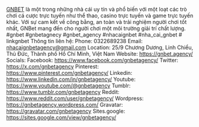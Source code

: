 <a href="https://gnbet.agency/">GNBET</a> là một trong những nhà cái uy tín và phổ biến với một loạt các trò chơi cá cược trực tuyến như thể thao, casino trực tuyến và game trực tuyến khác. Với sự cam kết về công bằng, an toàn và trải nghiệm người chơi tốt nhất, GNBet mang đến cho người chơi một môi trường giải trí chất lượng.
#gnbet #gnbetagnecy #gnbet_agency #nhacaignbet #nha_cai_gnbet # linkgnbet
Thông tin liên hệ:
Phone: 0322689238
Email: nhacaignbetagency@gmail.com
Location: 25/9 Chương Dương, Linh Chiểu, Thủ Đức, Thành phố Hồ Chí Minh, Việt Nam
Website: <a href="https://gnbet.agency/">https://gnbet.agency/</a>
Socials:
Facebook: <a href="https://www.facebook.com/gnbetagency/">https://www.facebook.com/gnbetagency/</a>
Twitter: <a href="https://x.com/gnbetagency">https://x.com/gnbetagency</a>
Pinterest: <a href="https://www.pinterest.com/gnbetagency/">https://www.pinterest.com/gnbetagency/</a>
Linkedin: <a href="https://www.linkedin.com/in/gnbetagency/">https://www.linkedin.com/in/gnbetagency/</a>
Youtube: <a href="https://www.youtube.com/@gnbetagency">https://www.youtube.com/@gnbetagency</a>
Tumblr: <a href="https://www.tumblr.com/gnbetagency">https://www.tumblr.com/gnbetagency</a>
Reddit: <a href="https://www.reddit.com/user/gnbetagency/">https://www.reddit.com/user/gnbetagency/</a>
Wordpress: <a href="https://gnbetagency.wordpress.com/">https://gnbetagency.wordpress.com/</a>
Gravatar: <a href="https://gravatar.com/gnbetagency">https://gravatar.com/gnbetagency</a>
Sites.google: <a href="https://sites.google.com/view/gnbetagency/">https://sites.google.com/view/gnbetagency/</a>